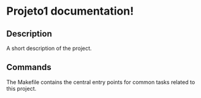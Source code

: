 # Projeto1 documentation!

## Description

A short description of the project.

## Commands

The Makefile contains the central entry points for common tasks related to this project.

